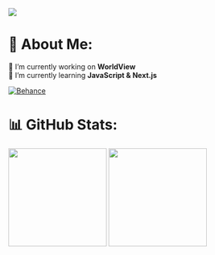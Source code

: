 ![](https://skills.syvixor.com/api/icons?i=c,csharp,java,mysql,html,css,svg,threejs,react,tailwind,spring,npm,git,leetcode,github,vscode,blender,figma,obsidian,premierepro,photoshop)

<!--
![](https://skills.syvixor.com/api/icons?i=c,csharp,java,js,ts,mysql,html,css,svg,threejs,react,nextjs,spring,tailwind,graphql,docker,prisma,npm,git,github,vscode,leetcode,postgresql,blender,figma,obsidian,premierepro,photoshop,canva)
-->

# 💫 About Me:
🔭 I’m currently working on **WorldView**<br>
🌱 I’m currently learning **JavaScript & Next.js**<br>

[![Behance](https://img.shields.io/badge/Behance-1769ff?logo=behance&logoColor=white)](https://www.behance.net/shalev3)


# 📊 GitHub Stats:
<a href="https://www.youtube.com/watch?v=dQw4w9WgXcQ"><img src="https://github-readme-stats.vercel.app/api?username=Shalev-Aviv&theme=blue_navy&hide_border=false&include_all_commits=false&count_private=false" height="195"></a>
<a href="https://www.youtube.com/watch?v=dQw4w9WgXcQ"><img src="https://github-readme-stats.vercel.app/api/top-langs/?username=Shalev-Aviv&theme=blue_navy&hide_border=false&include_all_commits=false&count_private=false&layout=compact" height="195"></a>

<!-- Used these sites & repos to decorate the README -->
<!-- https://gprm.itsvg.in -->
<!-- https://github.com/syvixor/skills-icons -->
